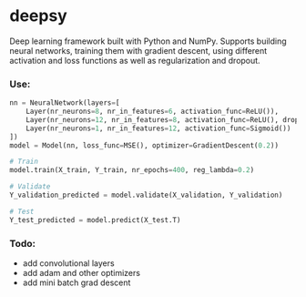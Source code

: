 # deepsy
Deep learning framework built with Python and NumPy. Supports building neural networks, training them with gradient descent, using different activation and loss functions as well as regularization and dropout.
  
### Use:  
```python
nn = NeuralNetwork(layers=[
    Layer(nr_neurons=8, nr_in_features=6, activation_func=ReLU()),
    Layer(nr_neurons=12, nr_in_features=8, activation_func=ReLU(), dropout_rate=0.2),
    Layer(nr_neurons=1, nr_in_features=12, activation_func=Sigmoid())
])
model = Model(nn, loss_func=MSE(), optimizer=GradientDescent(0.2))

# Train
model.train(X_train, Y_train, nr_epochs=400, reg_lambda=0.2)

# Validate
Y_validation_predicted = model.validate(X_validation, Y_validation)

# Test
Y_test_predicted = model.predict(X_test.T)
```
  
### Todo:
- add convolutional layers
- add adam and other optimizers
- add mini batch grad descent

